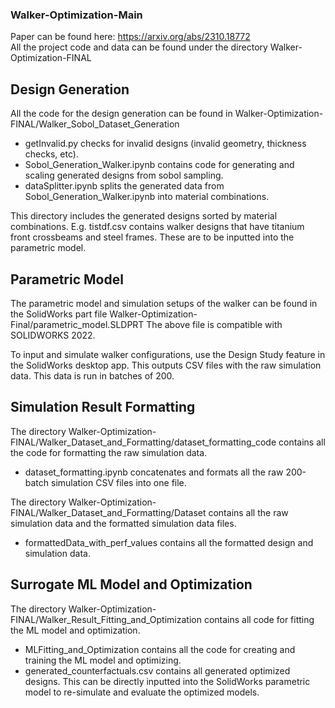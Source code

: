 ### Walker-Optimization-Main

Paper can be found here: https://arxiv.org/abs/2310.18772  
All the project code and data can be found under the directory Walker-Optimization-FINAL  

## Design Generation

All the code for the design generation can be found in Walker-Optimization-FINAL/Walker_Sobol_Dataset_Generation

- getInvalid.py checks for invalid designs (invalid geometry, thickness checks, etc).
- Sobol_Generation_Walker.ipynb contains code for generating and scaling generated designs from sobol sampling.
- dataSplitter.ipynb splits the generated data from Sobol_Generation_Walker.ipynb into material combinations.

This directory includes the generated designs sorted by material combinations. E.g. tistdf.csv contains walker designs that have titanium front crossbeams and steel frames. These are to be inputted into the parametric model.

## Parametric Model

The parametric model and simulation setups of the walker can be found in the SolidWorks part file Walker-Optimization-Final/parametric_model.SLDPRT
The above file is compatible with SOLIDWORKS 2022.

To input and simulate walker configurations, use the Design Study feature in the SolidWorks desktop app. This outputs CSV files with the raw simulation data. This data is run in batches of 200.

## Simulation Result Formatting

The directory Walker-Optimization-FINAL/Walker_Dataset_and_Formatting/dataset_formatting_code contains all the code for formatting the raw simulation data.
- dataset_formatting.ipynb concatenates and formats all the raw 200-batch simulation CSV files into one file.

The directory Walker-Optimization-FINAL/Walker_Dataset_and_Formatting/Dataset contains all the raw simulation data and the formatted simulation data files.
- formattedData_with_perf_values contains all the formatted design and simulation data.

## Surrogate ML Model and Optimization

The directory Walker-Optimization-FINAL/Walker_Result_Fitting_and_Optimization contains all code for fitting the ML model and optimization.
- MLFitting_and_Optimization contains all the code for creating and training the ML model and optimizing.
- generated_counterfactuals.csv contains all generated optimized designs. This can be directly inputted into the SolidWorks parametric model to re-simulate and evaluate the optimized models.
